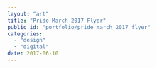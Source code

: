 ```yaml
---
layout: "art"
title: "Pride March 2017 Flyer"
public_id: "portfolio/pride_march_2017_flyer"
categories:
  - "design"
  - "digital"
date: 2017-06-10
---
```


